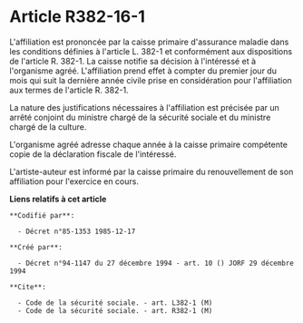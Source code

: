 # Article R382-16-1

L'affiliation est prononcée par la caisse primaire d'assurance maladie dans les conditions définies à l'article L. 382-1 et
conformément aux dispositions de l'article R. 382-1. La caisse notifie sa décision à l'intéressé et à l'organisme agréé.
L'affiliation prend effet à compter du premier jour du mois qui suit la dernière année civile prise en considération pour
l'affiliation aux termes de l'article R. 382-1.

La nature des justifications nécessaires à l'affiliation est précisée par un arrêté conjoint du ministre chargé de la
sécurité sociale et du ministre chargé de la culture.

L'organisme agréé adresse chaque année à la caisse primaire compétente copie de la déclaration fiscale de l'intéressé.

L'artiste-auteur est informé par la caisse primaire du renouvellement de son affiliation pour l'exercice en cours.

**Liens relatifs à cet article**

	**Codifié par**:

	  - Décret n°85-1353 1985-12-17

	**Créé par**:

	  - Décret n°94-1147 du 27 décembre 1994 - art. 10 () JORF 29 décembre 1994

	**Cite**:

	  - Code de la sécurité sociale. - art. L382-1 (M)
	  - Code de la sécurité sociale. - art. R382-1 (M)
